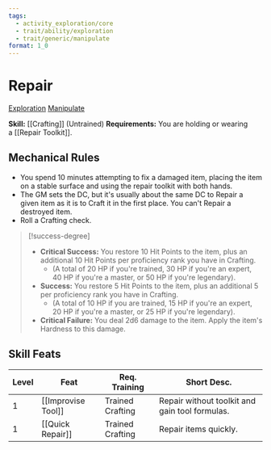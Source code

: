 ```yaml
---
tags:
  - activity_exploration/core
  - trait/ability/exploration
  - trait/generic/manipulate
format: 1_0
---
```

# Repair

[Exploration](Exploration.md "Action & Ability Trait") [Manipulate](Manipulate.md "General Trait")

**Skill:** [[Crafting]] (Untrained)
**Requirements:** You are holding or wearing a [[Repair Toolkit]].

## Mechanical Rules

- You spend 10 minutes attempting to fix a damaged item, placing the item on a stable surface and using the repair toolkit with both hands.
- The GM sets the DC, but it's usually about the same DC to Repair a given item as it is to Craft it in the first place. You can't Repair a destroyed item.  
- Roll a Crafting check.

> [!success-degree] 
>- **Critical Success:** You restore 10 Hit Points to the item, plus an additional 10 Hit Points per proficiency rank you have in Crafting.
>	- (A total of 20 HP if you're trained, 30 HP if you're an expert, 40 HP if you're a master, or 50 HP if you're legendary).
>- **Success:** You restore 5 Hit Points to the item, plus an additional 5 per proficiency rank you have in Crafting.
>	- (A total of 10 HP if you are trained, 15 HP if you're an expert, 20 HP if you're a master, or 25 HP if you're legendary).  
>- **Critical Failure:** You deal 2d6 damage to the item. Apply the item's Hardness to this damage.

## Skill Feats

| Level | Feat               | Req. Training    | Short Desc.                                    |
| ----- | ------------------ | ---------------- | ---------------------------------------------- |
| 1     | [[Improvise Tool]] | Trained Crafting | Repair without toolkit and gain tool formulas. |
| 1     | [[Quick Repair]]   | Trained Crafting | Repair items quickly.                          |
